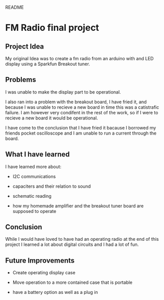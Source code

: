 README
# FM Radio final project

## Project Idea

My original Idea was to create a fm radio from an arduino with and LED display using a Sparkfun Breakout tuner. 

## Problems

I was unable to make the display part to be operational. 

I also ran into a problem with the breakout board, I have fried it, and because I was unable to recieve a new board in time this was a catistrafic failure. 
I am however very condifent in the rest of the work, so if I were to recieve a new board it would be operational. 

I have come to the conclusion that I have fried it bacause I borrowed my friends pocket oscilloscope and I am unable to run a current through the board. 

## What I have learned

I have learned more about:

* I2C communications

* capaciters and their relation to sound

* schematic reading

* how my homemade amplifier and the breakout tuner board are supposed to operate

## Conclusion

While I would have loved to have had an operating radio at the end of this project I learned a lot about digital circuits and I had a lot of fun. 

## Future Improvements  

* Create operating display case

* Move operation to a more contained case that is portable

* have a battery option as well as a plug in

